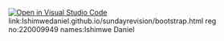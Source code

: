 [![Open in Visual Studio Code](https://classroom.github.com/assets/open-in-vscode-c66648af7eb3fe8bc4f294546bfd86ef473780cde1dea487d3c4ff354943c9ae.svg)](https://classroom.github.com/online_ide?assignment_repo_id=8155328&assignment_repo_type=AssignmentRepo)
link:Ishimwedaniel.github.io/sundayrevision/bootstrap.html
reg no:220009949
names:Ishimwe Daniel